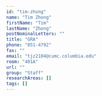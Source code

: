 ```yaml
---
id: "tim-zhong"
name: "Tim Zhong"
firstName: "Tim"
lastName: "Zhong"
postNominalLetters: ""
title: "GRA"
phone: "851-4792"
fax: ""
email: "tjz2104@cumc.columbia.edu"
room: "401A"
url: ""
group: "Staff"
researchAreas: []
tags: []
---
```

